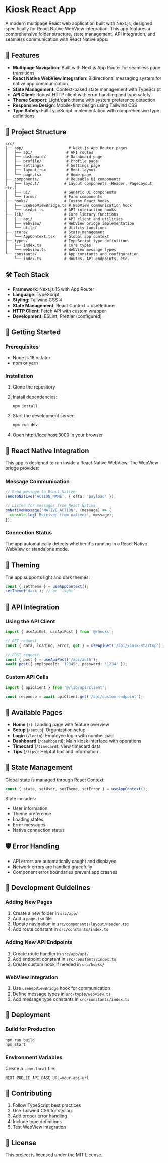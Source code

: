 # Kiosk React App

A modern multipage React web application built with Next.js, designed specifically for React Native WebView integration. This app features a comprehensive folder structure, state management, API integration, and seamless communication with React Native apps.

## 🚀 Features

- **Multipage Navigation**: Built with Next.js App Router for seamless page transitions
- **React Native WebView Integration**: Bidirectional messaging system for native app communication
- **State Management**: Context-based state management with TypeScript
- **API Client**: Robust HTTP client with error handling and type safety
- **Theme Support**: Light/dark theme with system preference detection
- **Responsive Design**: Mobile-first design using Tailwind CSS
- **Type Safety**: Full TypeScript implementation with comprehensive type definitions

## 📁 Project Structure

```
src/
├── app/                    # Next.js App Router pages
│   ├── api/               # API routes
│   ├── dashboard/         # Dashboard page
│   ├── profile/           # Profile page
│   ├── settings/          # Settings page
│   ├── layout.tsx         # Root layout
│   └── page.tsx           # Home page
├── components/            # Reusable UI components
│   ├── layout/           # Layout components (Header, PageLayout, etc.)
│   ├── ui/               # Generic UI components
│   └── forms/            # Form components
├── hooks/                # Custom React hooks
│   ├── useWebViewBridge.ts # WebView communication hook
│   └── useApi.ts         # API interaction hooks
├── lib/                  # Core library functions
│   ├── api/              # API client and utilities
│   ├── webview/          # WebView bridge implementation
│   └── utils/            # Utility functions
├── store/                # State management
│   └── AppContext.tsx    # Global app context
├── types/                # TypeScript type definitions
│   ├── index.ts          # Core types
│   └── webview.ts        # WebView message types
└── constants/            # App constants and configuration
    └── index.ts          # Routes, API endpoints, etc.
```

## 🛠️ Tech Stack

- **Framework**: Next.js 15 with App Router
- **Language**: TypeScript
- **Styling**: Tailwind CSS 4
- **State Management**: React Context + useReducer
- **HTTP Client**: Fetch API with custom wrapper
- **Development**: ESLint, Prettier (configured)

## 🚦 Getting Started

### Prerequisites

- Node.js 18 or later
- npm or yarn

### Installation

1. Clone the repository
2. Install dependencies:
   ```bash
   npm install
   ```

3. Start the development server:
   ```bash
   npm run dev
   ```

4. Open [http://localhost:3000](http://localhost:3000) in your browser

## 📱 React Native Integration

This app is designed to run inside a React Native WebView. The WebView bridge provides:

### Message Communication

```typescript
// Send message to React Native
sendToNative('ACTION_NAME', { data: 'payload' });

// Listen for messages from React Native
onNativeMessage('NATIVE_ACTION', (message) => {
  console.log('Received from native:', message);
});
```

### Connection Status

The app automatically detects whether it's running in a React Native WebView or standalone mode.

## 🎨 Theming

The app supports light and dark themes:

```typescript
const { setTheme } = useAppContext();
setTheme('dark'); // or 'light'
```

## 🔧 API Integration

### Using the API Client

```typescript
import { useApiGet, useApiPost } from '@/hooks';

// GET request
const { data, loading, error, get } = useApiGet('/api/kiosk-startup');

// POST request  
const { post } = useApiPost('/api/auth');
await post({ employeeId: '12345', password: '1234' });
```

### Custom API Calls

```typescript
import { apiClient } from '@/lib/api/client';

const response = await apiClient.get('/api/custom-endpoint');
```

## 📄 Available Pages

- **Home** (`/`): Landing page with feature overview
- **Setup** (`/setup`): Organization setup
- **Login** (`/login`): Employee login with number pad
- **Dashboard** (`/dashboard`): Main kiosk interface with operations
- **Timecard** (`/timecard`): View timecard data
- **Tips** (`/tips`): Helpful tips and information

## 🔄 State Management

Global state is managed through React Context:

```typescript
const { state, setUser, setTheme, setError } = useAppContext();
```

State includes:
- User information
- Theme preference
- Loading states
- Error messages
- Native connection status

## 🛡️ Error Handling

- API errors are automatically caught and displayed
- Network errors are handled gracefully
- Component error boundaries prevent app crashes

## 📝 Development Guidelines

### Adding New Pages

1. Create a new folder in `src/app/`
2. Add a `page.tsx` file
3. Update navigation in `src/components/layout/Header.tsx`
4. Add route constant in `src/constants/index.ts`

### Adding New API Endpoints

1. Create route handler in `src/app/api/`
2. Add endpoint constant in `src/constants/index.ts`
3. Create custom hook if needed in `src/hooks/`

### WebView Integration

1. Use `useWebViewBridge` hook for communication
2. Define message types in `src/types/webview.ts`
3. Add message type constants in `src/constants/index.ts`

## 🚀 Deployment

### Build for Production

```bash
npm run build
npm start
```

### Environment Variables

Create a `.env.local` file:

```env
NEXT_PUBLIC_API_BASE_URL=your-api-url
```

## 🤝 Contributing

1. Follow TypeScript best practices
2. Use Tailwind CSS for styling
3. Add proper error handling
4. Include type definitions
5. Test WebView integration

## 📄 License

This project is licensed under the MIT License.
